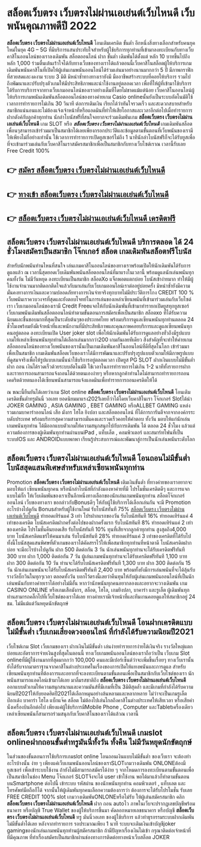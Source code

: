# สล็อตเว็บตรง เว็บตรงไม่ผ่านเอเย่นต์เว็บไหนดี  เว็บพนันคุณภาพดีปี 2022

**สล็อตเว็บตรง เว็บตรงไม่ผ่านเอเย่นต์เว็บไหนดี** โอนเติมเครดิต ขั้นต่ำ  อีกหนึ่งสิ่งทางเลือกสำหรับคนยุคใหม่ในยุค 4G – 5G ที่มีบริการแสนประทับใจสำหรับผู้ใช้บริการทุกท่านที่เข้ามาลงทะเบียนกับทางเว็บคาสิโนออนไลน์ของเราลงเดิมพัน สล็อตออนไลน์ ฝาก ขั้นต่ำ เดิมพันได้ตั้งแต่ หลัก 10 บาทขึ้นไปถึงหลัก 1,000 ร่วมตื่นเต้นเร้าใจได้กับทางเว็บของทางเราได้แล้วตอนนี้เว็บคาสิโนสล็อตผู้ให้บริการเกมเดิมพันพนันคาสิโนที่เปิดให้ผู้เล่นเกมพนันออนไลน์ได้ร่วมเล่นมาอย่างนานมากกว่า 5 ปี มีภาพกราฟิกที่สวยสดและงดงาม ระบบ 3 มิติ
มิหนำซ้ำทางทางเรายังมี มืออาชีพสร้างระบบที่คอยให้บริการ  รวมไปถึงพัฒนาและปรับปรุงตัวเกมให้มีประสิทธิภาพและน่าใช้งานอยู่ตลอดเวลา เพื่อที่ให้ผู้ที่เข้ามาใช้บริการได้รับการบริการจากทางเว็บเกมออนไลน์ของเราอย่างเต็มที่โดยไม่ขาดแม้แต่น้อย เว็บคาสิโนออนไลน์ผู้ให้บริการเกมพนันเดิมพันสล็อตออนไลน์ของทางค่ายเกม Casio onlineนั้นยังเป็นระบบอัตโนมัติใช้เวลาการทำรายการไม่เกิน 30 วินาที ต่อการเติมเงิน เรียกได้ว่าทันใจรวดเร็ว และสะดวกสบายสำหรับสมาชิกแน่นอนและไม่ต้องแจ้งเจ้าหน้าที่หรือแอดมินที่ทำให้เสียโอกาสและเวลาอีกต่อไปเมื่อทำรายการฝากตังค์กับลูกค้าทุกท่าน
นักล่าโบนัสฟรีที่สนใจอยากจะร่วมเดิมพันเกม **สล็อตเว็บตรง เว็บตรงไม่ผ่านเอเย่นต์เว็บไหนดี** เกม SLOT  หรือ ***สล็อตเว็บตรง เว็บตรงไม่ผ่านเอเย่นต์เว็บไหนดี*** เกมเดิมพันสล็อตเพื่อนๆสามารถเข้าร่วมมาเป็นสมาชิกได้เลยเพียงกรอกประวัติและข้อมูลตามขั้นตอนที่เว็บพนันของเรามีให้เพียงไม่กี่อย่างเท่านั้น ใช้เวลาการทำรายการเปิดยูสเซอร์ไม่ถึง 1 นาทีนักล่าโบนัสฟรีก็จะได้รับยูสเพื่อที่จะเข้ามาร่วมเล่นกับเว็บคาสิโนเราสมัครสมาชิกเพื่อเป็นสมาชิกกับทางเว็บไซต์เราณ เวลานี้รับเลย Free Credit 100%

## 👉 [สมัคร สล็อตเว็บตรง เว็บตรงไม่ผ่านเอเย่นต์เว็บไหนดี](https://archa888.com/)
## 👉 [ทางเข้า สล็อตเว็บตรง เว็บตรงไม่ผ่านเอเย่นต์เว็บไหนดี](https://archa888.com/)
## 👉 [สล็อตเว็บตรง เว็บตรงไม่ผ่านเอเย่นต์เว็บไหนดี เครดิตฟรี](https://archa888.com/)

## สล็อตเว็บตรง เว็บตรงไม่ผ่านเอเย่นต์เว็บไหนดี บริการตลอด ได้ 24 ชั่วโมงสมัครเป็นสมาชิก โจ๊กเกอร์ สล็อต เกมเดิมพันสล็อตฟรีโบนัส

สำหรับนักพนันท่านไหนที่สนใจ เล่นเกมคาสิโนออนไลน์ของทางเราพร้อมเปิดให้นักเดิมพันได้รับการดูแลแล้ว ณ เวลานี้สุดยอดเว็บเดิมพันพนันสล็อตออนไลน์ที่มาแรงในเวลานี้ พร้อมดูแลนักเล่นพนันทุกคนทั้งวัน ไม่มีวันหยุด ลงทะเบียนเป็นสมาชิก สล็อตXo แจ็กพอตแตกบ่อย โบนัสเข้าง่ายมาก ทำให้มีผู้ใช้งานจำนวนมากติดอกติดใจแล้วกับมาเล่นกับเว็บเกมออนไลน์เราต่ออยู่บ่อยครั้ง มิหนำซ้ำยังมีความมั่นคงทางการเงินและความปลอดภัยทางการเงินจ่ายจริงทุกบาทไม่มีประวัติการโกง CREDIT 100 % เว็บพนันเราควบวงจรที่สุดและยังตอบโจทย์ในการเล่นของเหล่าเซียนพนันที่เข้ามาร่วมเล่นกับเว็บไซต์เรา
เว็บเกมออนไลน์ของเรามี Credit Freeแจกให้กับนักเดิมพันที่เข้ามาทำรายกเปิดยูสทุกยูสเซอร์ เว็บเกมพนันเดิมพันสล็อตออนไลน์ทำตามขั้นตอนการสมัครเพื่อเป็นสมาชิก สล็อตxo ที่ได้รับความนิยมและชื่นชอบมากที่สุดเป็นระดับต้นๆของประเทศไทย พร้อมบริการดูแลเซียนพนันทุกท่านตลอด 24 ชั่วโมงพร้อมยังมีเจ้าหน้าที่และพนักงานที่มีประสิทธิภาพและคุณภาพคอยบริการและดูแลเซียนพนันทุกคนอยู่ตลอด ลงทะเบียนเปิด User joker slot เพื่อให้นักเดิมพันได้รับการดูแลอย่างทั่วถึงมีรูปแบบเกมให้เหล่าเซียนพนันทุกท่านได้เลือกเล่นมากกว่า200 เกมกันเลยทีเดียว
สิ่งสำคัญที่จะทำให้ค่ายเกมสล็อตออนไลน์ของทางเว็บพนันของเรานั้นเป็นเกมเดิมพันคาสิโนออนไลน์ที่ดีที่สุดในโลก เข้าร่วมมาเพื่อเป็นสมาชิก  เกมเดิมพันสล็อตเว็บของเราได้มีการพัฒนาและปรับปรุงรูปแบบตัวเกมให้มีภาพรูปแบบที่ดูสมจจริงเพื่อให้รูปแบบเกมนั้นน่าใช้บริการอยู่ตลอดเวลา เปิดยูส  PG SLOT ฝากเงินแบบไม่มีขั้นต่ำ ฝาก ถอน เงินได้รวดเร็วด้วยระบบอัตโนมัติ ใช้เวลาในการทำรายการไม่เกิน 1-2 นาทีทั้งรายการฝากและรายการถอนสามารถแจ้งถอนได้ด้วยตนเองง่ายๆ หรือหากลูกค้าท่านใดไม่สามารถทำรายการถอนเคดริตด้วยตนเองได้เซียนพนันสามารถแจ้งแอดมินเพื่อทำรายการถอนเครดิตให้ได้

ณ ขณะนี้ยืนยันได้เลยว่าเกม Slot online **สล็อตเว็บตรง เว็บตรงไม่ผ่านเอเย่นต์เว็บไหนดี** โอนเติมเครดิตขั้นต่ำทรูมันนี่ วอเลท ยอดนิยมมาแรง2021เลยก็ว่าได้โดยเว็บคาสิโนเรา โจ๊กเกอร์ Slotได้นำ JOKER GAMING , ASIA GAMING , EBET GAMING หรือALLBET GAMING แหล่งรวมเกมบาคาร่าออนไลน์ เสือ มังกร ไฮโล ยิงปลา และสล็อตออนไลน์ ที่ได้การการันตีจากจากองค์กรระบดับประเทศ พร้อมบริการสุดความสามารถมั่นคงและรวดเร็วคอยให้คำตอบ ทั้งวัน มอบให้แก่นักเล่นเกมพนันทุกท่าน ได้มีออกแบบตัวเกมให้ความสนุกสนุกไปกับการเดิมพัน ได้ ตลอด 24 ชั่วโมง แล้วแต่ความต้องการของผู้เดิมพันทุกท่านผ่านบนiPad , แท็บเล็ต , คอมพิวเตอร์ และสมาร์ทโฟนที่เป็นระบบIOS และ ANDROIDแบบพกพา เรียนรู้ประสบการณ์และพัฒนาสู่การเป็นนักเล่นพนันระดับโลก

## สล็อตเว็บตรง เว็บตรงไม่ผ่านเอเย่นต์เว็บไหนดี โอนถอนไม่มีขั้นต่ำ โบนัสสุดแสนพิเศษสำหรับเหล่าเซียนพนันทุกท่าน

 Promotion  **สล็อตเว็บตรง เว็บตรงไม่ผ่านเอเย่นต์เว็บไหนดี** เติมเงินขั้นต่ำ ที่ทางค่ายของเราอยากจะมอบให้แก่  เซียนพนันทุกคน หรือนักล่าโบนัสที่กำลังมองหาค่ายที่มี โปรโมชั่นเครดิตดีๆ และการแจกแบบไม่กั๊ก ให้เว็บเดิมพันของเราเป็นอีกหนึ่งทางเลือกของนักเล่นเกมพนันทุกท่าน สล็อตโจ๊กเกอร์ออนไลน์ เว็บของทางเรา ขอกล่าวกับBonusดีๆ ให้กับผู้ใช้บริการได้เลือกเล่นกัน จะมี Promotion อะไรบ้างไปดูกัน
Bonusสำหรับผู้ใช้งานใหม่ รับโบนัสทันที 75% [สล็อตเว็บตรง เว็บตรงไม่ผ่านเอเย่นต์เว็บไหนดี](https://archa888.com/) ทำยอดเทิร์นแค่ 3 เท่า
โปรฝากแรกของวัน รับโบนัสทันที 16% ทำยอดเทิร์นแค่ 4 เท่าของเครดิต
โบนัสเครดิตฝากครั้งต่อไปของฝากครั้งแรก รับโบนัสทันที 8% ทำยอดเทิร์นแค่ 2 เท่าของเครดิต
โปรโมชั่นคืนยอดเสีย รับโบนัสทันที 10% ทุนที่เสียจากลูกค้าทุกท่าน สูงสุดถึง4,000 บาท
โบนัสเครดิตแชร์ให้คนมาเล่น รับโบนัสทันที 28% ทำยอดเทิร์นแค่ 3 เท่าของเครดิตที่ได้รับไป
ทั้งนี้โบนัสสุดแสนพิศษที่ตัวเกมของเราได้คัดสรรไว้ให้เพื่อสมาชิกทุกท่านที่หน้าตาดี โบนัสเครดิตฝากบ่อย จะมีอะไรบ้างไปดูกัน
ฝาก 500 ติดต่อกัน 3 วัน นักเล่นพนันทุกท่านจะได้รับเครดิตฟรีทันที 300 บาท
ฝาก 1,000 ติดต่อกัน 7 วัน ผู้เล่นเกมพนันทุกท่านจะได้รับเครดิตฟรีทันที 1,100 บาท
ฝาก 300 ติดต่อกัน 10 วัน ท่านจะได้รับโบนัสเครดิตฟรีทันที 1,300 บาท
ฝาก 300 ติดต่อกัน 15 วัน นักเล่นเกมพนันจะได้รับโบนัสเครดิตฟรีทันที 2,400 บาท
พร้อมทั้งยังมีการเล่นพนันที่จะได้ลุ้นรับรางวัลบิ๊กวินในทุกๆเวลา ตลอดทั้งวัน บอกไว้ตรงนี้เลยว่าคืนทุนให้กับผู้เล่นเกมพนันออนไลน์ที่เป็นนักเล่นพนันกับทางค่ายเราได้อย่างไม่มีอั้น หากว่านักพนันทุกคนอยากลองและอยากจะวางเดิมพัน เกม CASINO ONLINE หรือเกมเสือมังกร, สล็อต, ไฮโล, เกมยิงปลา, บาคาร่า และรูเล็ต ผู้เดิมพันทุกท่านสามารถคลิ๊กไปที่เว็บไซต์ของเราได้เลย ทางค่ายเรามีเจ้าหน้าที่และทีมงานคอยดูแลให้สมาชิกอยู่ 24 ชม. ไม่มีแม้แต่วันหยุดนักขัตฤกษ์

## สล็อตเว็บตรง เว็บตรงไม่ผ่านเอเย่นต์เว็บไหนดี โอนฝากเครดิตแบบไม่มีขั้นต่ำ  เว็บเกมเสี่ยงดวงออนไลน์ ที่กำลังได้รับความนิยมปี2021

เว็บไซต์เกม Slot เว็บเกมของเรา ฝากเงินไม่มีขั้นต่ำ เล่นง่ายทำรายการง่ายได้เงินจริง รางวัลใหญ่แตกบ่อยและอัตราการจ่ายเงินสูงที่สุดในตอนนี้ ทางเว็บเกมพนันออนไลน์ของเราถือว่าเป็น เว็บเกม Slot onlineที่มีผู้ใช้งานมากที่สุดมากกว่า 100,000 คนและมีเปอร์เซ็นต์ว่าจะเพิ่มขึ้นเรื่อยๆ ทางเว็บเรานั้นยังได้รับจากมาตราฐานจากคาสิโนต่างประเทศในเรื่องของการเปิดให้แทงพนันและการดูแล สำหรับเซียนพนันทุกท่านที่ต้องการและอยากที่จะลงทะเบียนตามขั้นตอนเพื่อเป็นสมาชิกกับเว็บไซต์ของเรา นักพนันสามารถแอดไลน์เข้ามาได้เลย
	มาลิ้มรสชาติถึง **สล็อตเว็บตรง เว็บตรงไม่ผ่านเอเย่นต์เว็บไหนดี** ออกแบบตัวเกมให้ความสนุกสนานและความมันส์ที่มีเกมที่เป็น 3มิติสุดล้ำ และมีเกมที่กำลังได้รับความนิยมปี2021ให้กับยอดฮิตปี2021ได้เลือกหมุนอย่างล้นหลามและหลากหลาย  ไม่ว่าจะเป็นเกมรูเล็ต  ป๊อกเด้ง บาคาร่า ไฮโล แบ็กแจ๊ค สล็อต ไม่ต้องไปเล่นไกลถึงคาสิโนต่างประเทศให้เสียเวลา หรือเสียค่านั่งเครื่องบินอีกต่อไป เพียงแค่ผู้ใช้บริการมีMobile Phone , Computer และTabletเครื่องเดียวเหล่าเซียนพนันก็สามารถร่วมสนุกกับเว็บคาสิโนของเราได้แล้วณ เวลานี้

## สล็อตเว็บตรง เว็บตรงไม่ผ่านเอเย่นต์เว็บไหนดี เกมslot onlineฝากถอนขั้นต่ำทรูมันนี่ทั้งวัน ทั้งคืน ไม่มีวันหยุดนักขัตฤกษ์

ในส่วนของขั้นตอนการใช้บริการเกมslot online โอนถอนเงินแบบไม่มีขั้นต่ำ ของเว็บเรา จะต้องทำอะไรบ้างนั้น ง่าย ๆ เพียงแค่เว็บเกมพนันออนไลน์ของเราSLOTเกมวางเดิมพัน ONLONEต้องมี ยูสเซอร์ เพื่อเข้าระบบใช้งาน ถ้ายังไม่มีสามารถสมัครได้ง่าย ๆ จากโหมดการลงทะเบียนตามขั้นตอนเพื่อเป็นสมาชิกในช่อง Menu โจ๊กเกอร์ SLOTจึงจะได้ user เข้าใช้งาน พอได้มาแล้วก็ทำตามขั้นตอนบนSmartphone ต่อไปนี้
เข้าระบบ รหัสผ่าน  ของนักพนันทุกท่าน คอมพิวเตอร์ , แท็บเลต และโทรศัพท์มือถือก็ได้
จากนั้นให้ผู้เดิมพันทุกคนเลือกความต้องการว่า ต้องการจะได้รับโปรโมชั่น รับเลย FREE CREDIT 100% slot เกมวางเดิมพันONLONEหรือไม่รับ
ให้ผู้เล่นสมัครสมาชิก คลิก **สล็อตเว็บตรง เว็บตรงไม่ผ่านเอเย่นต์เว็บไหนดี** ฝาก ถอน autoไว ภาพในเว็บจะปรากฏเลขบัญชีพร้อมธนาคาร หรือบัญชี True Wallet ของผู้ให้บริการขึ้นมา
คัดลอกหมายเลขธนาคาร หรือบัญชี **สล็อตเว็บตรง เว็บตรงไม่ผ่านเอเย่นต์เว็บไหนดี** ทรู มันนี่วอเลท ของผู้ใช้บริการ แล้วทำธุรกรรมระบบฝากเดิมพัน ไม่มีขั้นต่ำได้เลย
หลังจากทำรายการ รอประมาณเพียง 1 นาที ระบบจะเติมเงินเข้าบัญชีjoker gamingของนักเล่นเกมพนันทุกท่านผู้สมัครสมาชิก
ถ้ามีปัญหาเรื่องเงินไม่เข้า กรุณาติดต่อเจ้าหน้าที่ ที่มีคุณภาพ ที่ทำเรื่องสมัครเป็นสมาชิกผ่านช่องทางการติดต่อทางหน้าเว็บสล็อต JOKER


